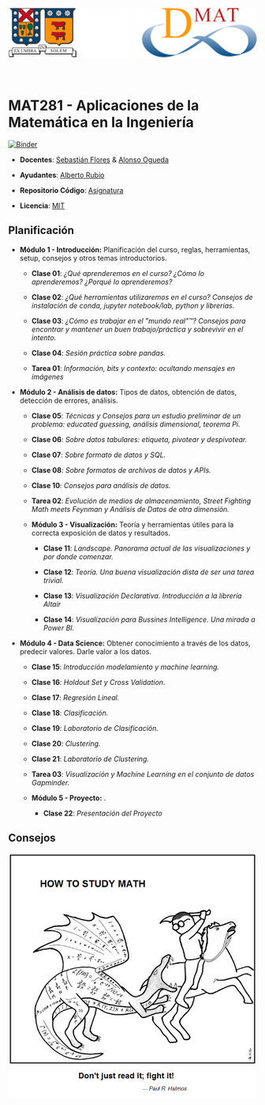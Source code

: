 <header>
<img src="./images/utfsm.png" alt="UTFSM" align="left"/>
<img src="./images/dmat.png" alt="DMAT" align="right"/>
</header>
</br></br></br></br></br>

# MAT281 - Aplicaciones de la Matemática en la Ingeniería

[![Binder](https://mybinder.org/badge_logo.svg)](https://mybinder.org/v2/gh/sebastiandres/mat281_2018S2/2018s2)

* **Docentes**: [Sebastián Flores](https://www.linkedin.com/in/sebastiandres/) & [Alonso Ogueda](https://www.linkedin.com/in/aoguedaoliva/)

* **Ayudantes**: [Alberto Rubio](https://www.linkedin.com/in/arubiosu/)

* **Repositorio Código**: [Asignatura](https://www.github.com/sebastiandres/mat281_2018S2)

* **Licencia**: [MIT](./LICENCE.md)

## Planificación

* **Módulo 1 - Introducción:** Planificación del curso, reglas, herramientas, setup, consejos y otros temas introductorios.

  * **Clase 01**: *¿Qué aprenderemos en el curso? ¿Cómo lo aprenderemos? ¿Porqué lo aprenderemos?*

  * **Clase 02**: *¿Qué herramientas utilizaremos en el curso? Consejos de instalación de conda, jupyter notebook/lab, python y librerías.*

  * **Clase 03**: *¿Cómo es trabajar en el "mundo real"™? Consejos para encontrar y mantener un buen trabajo/práctica y sobrevivir en el intento.*

  * **Clase 04**: *Sesión práctica sobre pandas.*

  * **Tarea 01**: *Información, bits y contexto: ocultando mensajes en imágenes*


* **Módulo 2 - Análisis de datos:** Tipos de datos, obtención de datos, detección de errores, análisis.

  * **Clase 05**: *Técnicas y Consejos para un estudio preliminar de un problema: educated guessing, análisis dimensional, teorema Pi.*

  * **Clase 06**: *Sobre datos tabulares: etiqueta, pivotear y despivotear.*

  * **Clase 07**: *Sobre formato de datos y SQL.*

  * **Clase 08**: *Sobre formatos de archivos de datos y APIs.*

  * **Clase 10**: *Consejos para análisis de datos.*

  * **Tarea 02**: *Evolución de medios de almacenamiento, Street Fighting Math meets Feynman y Análisis de Datos de otra dimensión.*


  * **Módulo 3 - Visualización:** Teoría y herramientas útiles para la correcta exposición de datos y resultados.

    * **Clase 11**: *Landscape. Panorama actual de las visualizaciones y por donde comenzar.*

    * **Clase 12**: *Teoría. Una buena visualización dista de ser una tarea trivial.*

    * **Clase 13**: *Visualización Declarativa. Introducción a la librería Altair*

    * **Clase 14**: *Visualización para Bussines Intelligence. Una mirada a Power BI.*


* **Módulo 4 - Data Science:** Obtener conocimiento a través de los datos, predecir valores. Darle valor a los datos.

    * **Clase 15**: *Introducción modelamiento y machine learning.*

    * **Clase 16**: *Holdout Set y Cross Validation.*

    * **Clase 17**: *Regresión Lineal.*

    * **Clase 18**: *Clasificación.*

    * **Clase 19**: *Laboratorio de Clasificación.*

    * **Clase 20**: *Clustering.*

    * **Clase 21**: *Laboratorio de Clustering.*

    * **Tarea 03**: *Visualización y Machine Learning en el conjunto de datos Gapminder.*


  * **Módulo 5 - Proyecto:** .

    * **Clase 22**: *Presentación del Proyecto*


## Consejos
[![HowToCode](./images/saint_curious_george.png)](https://abstrusegoose.com/353)

